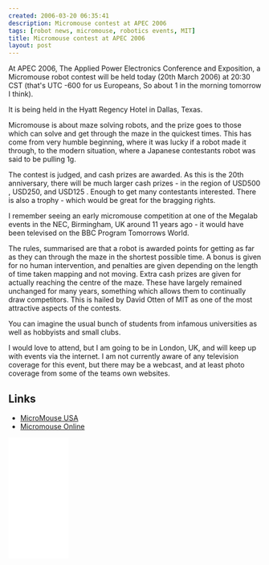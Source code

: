 ```yaml
---
created: 2006-03-20 06:35:41
description: Micromouse contest at APEC 2006
tags: [robot news, micromouse, robotics events, MIT]
title: Micromouse contest at APEC 2006
layout: post
---
```

At APEC 2006, The Applied Power Electronics Conference and Exposition, a Micromouse robot contest will be held today (20th March 2006) at 20:30 CST (that's UTC -600 for us Europeans, So about 1 in the morning tomorrow I think).

It is being held in the Hyatt Regency Hotel in Dallas, Texas.

Micromouse is about maze solving robots, and the prize goes to those which can solve and get through the maze in the quickest times. This has come from very humble beginning, where it was lucky if a robot made it through, to the modern situation, where a Japanese contestants robot was said to be pulling 1g.

The contest is judged, and cash prizes are awarded. As this is the 20th anniversary, there will be much larger cash prizes - in the region of USD500 , USD250, and USD125 . Enough to get many contestants interested. There is also a trophy - which would be great for the bragging rights.

I remember seeing an early micromouse competition at one of the Megalab events in the NEC, Birmingham, UK around 11 years ago - it would have been televised on the BBC Program Tomorrows World.

The rules, summarised are that a robot is awarded points for getting as far as they can through the maze in the shortest possible time. A bonus is given for no human intervention, and penalties are given depending on the length of time taken mapping and not moving. Extra cash prizes are given for actually reaching the centre of the maze. These have largely remained unchanged for many years, something which allows them to continually draw competitors. This is hailed by David Otten of MIT as one of the most attractive aspects of the contests.

You can imagine the usual bunch of students from infamous universities as well as hobbyists and small clubs.

I would love to attend, but I am going to be in London, UK, and will keep up with events via the internet. I am not currently aware of any television coverage for this event, but there may be a webcast, and at least photo coverage from some of the teams own websites.

## Links

* [MicroMouse USA](http://micromouseusa.com/?p=2103)
* [Micromouse Online](http://www.micromouseonline.com/events/apec-2018-micromouse-contest/)

<iframe style="width:120px;height:240px;" marginwidth="0" marginheight="0" scrolling="no" frameborder="0" src="//ws-eu.amazon-adsystem.com/widgets/q?ServiceVersion=20070822&OneJS=1&Operation=GetAdHtml&MarketPlace=GB&source=ss&ref=as_ss_li_til&ad_type=product_link&tracking_id=orionrobots-21&language=en_GB&marketplace=amazon&region=GB&placement=B082WD5YV9&asins=B082WD5YV9&linkId=75cbb40f8dd28c5b84d540cdd12f14a3&show_border=true&link_opens_in_new_window=true"></iframe><!-- Midnstorms review 2021 -->
